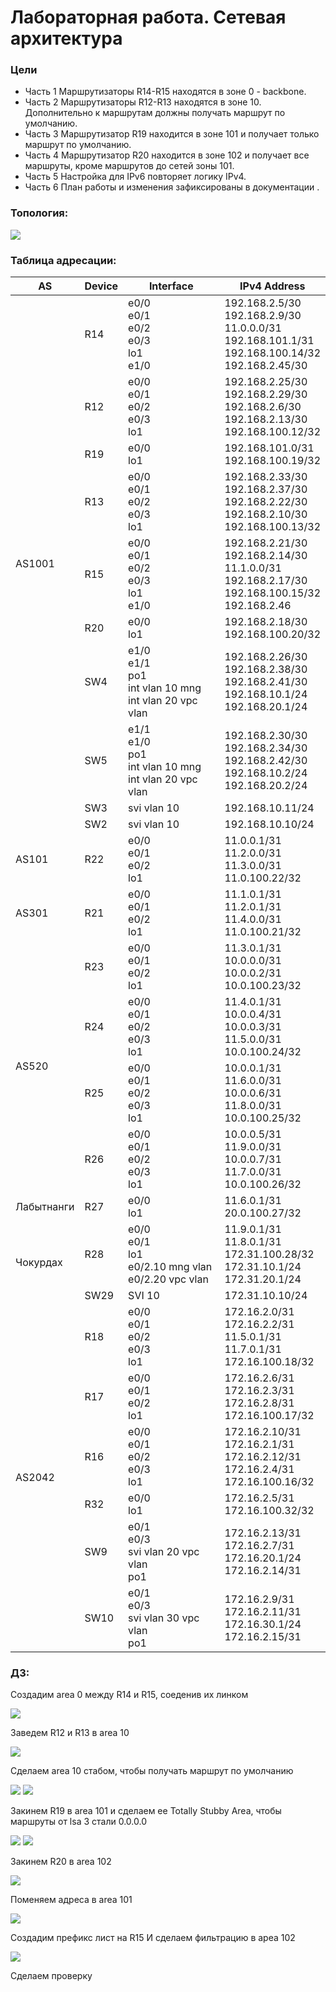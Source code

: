 #  Лабораторная работа. Сетевая архитектура


###  Цели


  + Часть 1 Маршрутизаторы R14-R15 находятся в зоне 0 - backbone.
  + Часть 2 Маршрутизаторы R12-R13 находятся в зоне 10. Дополнительно к маршрутам должны получать маршрут по умолчанию.
  + Часть 3 Маршрутизатор R19 находится в зоне 101 и получает только маршрут по умолчанию.
  + Часть 4 Маршрутизатор R20 находится в зоне 102 и получает все маршруты, кроме маршрутов до сетей зоны 101.
  + Часть 5 Настройка для IPv6 повторяет логику IPv4.
  + Часть 6 План работы и изменения зафиксированы в документации .




### Топология:

![](./imgs/tp.png)


### Таблица адресации:


<table><thead>
  <tr>
    <th>AS</th>
    <th>Device</th>
    <th>Interface</th>
    <th>IPv4 Address</th>
  </tr></thead>
<tbody>
  <tr>
    <td rowspan="10">AS1001</td>
    <td>R14</td>
    <td>e0/0<br>e0/1<br>e0/2<br>e0/3<br>lo1<br>e1/0</td>
    <td>192.168.2.5/30<br>192.168.2.9/30<br>11.0.0.0/31<br>192.168.101.1/31<br>192.168.100.14/32<br>192.168.2.45/30</td>
  </tr>
  <tr>
    <td>R12</td>
    <td>e0/0<br>e0/1<br>e0/2<br>e0/3<br>lo1</td>
    <td>192.168.2.25/30<br>192.168.2.29/30<br>192.168.2.6/30<br>192.168.2.13/30<br>192.168.100.12/32</td>
  </tr>
  <tr>
    <td>R19</td>
    <td>e0/0<br>lo1</td>
    <td>192.168.101.0/31<br>192.168.100.19/32</td>
  </tr>
  <tr>
    <td>R13</td>
    <td>e0/0<br>e0/1<br>e0/2<br>e0/3<br>lo1</td>
    <td>192.168.2.33/30<br>192.168.2.37/30<br>192.168.2.22/30<br>192.168.2.10/30<br>192.168.100.13/32</td>
  </tr>
  <tr>
    <td>R15</td>
    <td>e0/0<br>e0/1<br>e0/2<br>e0/3<br>lo1<br>e1/0</td>
    <td>192.168.2.21/30<br>192.168.2.14/30<br>11.1.0.0/31<br>192.168.2.17/30<br>192.168.100.15/32<br>192.168.2.46</td>
  </tr>
  <tr>
    <td>R20</td>
    <td>e0/0<br>lo1</td>
    <td>192.168.2.18/30<br>192.168.100.20/32</td>
  </tr>
  <tr>
    <td>SW4</td>
    <td>e1/0<br>e1/1<br>po1<br>int vlan 10 mng<br>int vlan 20 vpc vlan</td>
    <td>192.168.2.26/30<br>192.168.2.38/30<br>192.168.2.41/30<br>192.168.10.1/24<br>192.168.20.1/24</td>
  </tr>
  <tr>
    <td>SW5</td>
    <td>e1/1<br>e1/0<br>po1<br>int vlan 10 mng<br>int vlan 20 vpc vlan</td>
    <td>192.168.2.30/30<br>192.168.2.34/30<br>192.168.2.42/30<br>192.168.10.2/24<br>192.168.20.2/24</td>
  </tr>
  <tr>
    <td>SW3</td>
    <td>svi vlan 10</td>
    <td>192.168.10.11/24</td>
  </tr>
  <tr>
    <td>SW2</td>
    <td>svi vlan 10</td>
    <td>192.168.10.10/24</td>
  </tr>
  <tr>
    <td>AS101</td>
    <td>R22</td>
    <td>e0/0<br>e0/1<br>e0/2<br>lo1</td>
    <td>11.0.0.1/31<br>11.2.0.0/31<br>11.3.0.0/31<br>11.0.100.22/32</td>
  </tr>
  <tr>
    <td>AS301</td>
    <td>R21</td>
    <td>e0/0<br>e0/1<br>e0/2<br>lo1</td>
    <td>11.1.0.1/31<br>11.2.0.1/31<br>11.4.0.0/31<br>11.0.100.21/32</td>
  </tr>
  <tr>
    <td rowspan="4">AS520</td>
    <td>R23</td>
    <td>e0/0<br>e0/1<br>e0/2<br>lo1</td>
    <td>11.3.0.1/31<br>10.0.0.0/31<br>10.0.0.2/31<br>10.0.100.23/32</td>
  </tr>
  <tr>
    <td>R24</td>
    <td>e0/0<br>e0/1<br>e0/2<br>e0/3<br>lo1</td>
    <td>11.4.0.1/31<br>10.0.0.4/31<br>10.0.0.3/31<br>11.5.0.0/31<br>10.0.100.24/32</td>
  </tr>
  <tr>
    <td>R25</td>
    <td>e0/0<br>e0/1<br>e0/2<br>e0/3<br>lo1</td>
    <td>10.0.0.1/31<br>11.6.0.0/31<br>10.0.0.6/31<br>11.8.0.0/31<br>10.0.100.25/32</td>
  </tr>
  <tr>
    <td>R26</td>
    <td>e0/0<br>e0/1<br>e0/2<br>e0/3<br>lo1</td>
    <td>10.0.0.5/31<br>11.9.0.0/31<br>10.0.0.7/31<br>11.7.0.0/31<br>10.0.100.26/32</td>
  </tr>
  <tr>
    <td>Лабытнанги</td>
    <td>R27</td>
    <td>e0/0<br>lo1</td>
    <td>11.6.0.1/31<br>20.0.100.27/32</td>
  </tr>
  <tr>
    <td rowspan="2">Чокурдах</td>
    <td>R28</td>
    <td>e0/0<br>e0/1<br>lo1<br>e0/2.10 mng vlan<br>e0/2.20 vpc vlan</td>
    <td>11.9.0.1/31<br>11.8.0.1/31<br>172.31.100.28/32<br>172.31.10.1/24<br>172.31.20.1/24</td>
  </tr>
  <tr>
    <td>SW29</td>
    <td>SVI 10</td>
    <td>172.31.10.10/24</td>
  </tr>
  <tr>
    <td rowspan="6">AS2042</td>
    <td>R18</td>
    <td>e0/0<br>e0/1<br>e0/2<br>e0/3<br>lo1</td>
    <td>172.16.2.0/31<br>172.16.2.2/31<br>11.5.0.1/31<br>11.7.0.1/31<br>172.16.100.18/32</td>
  </tr>
  <tr>
    <td>R17</td>
    <td>e0/0<br>e0/1<br>e0/2<br>lo1</td>
    <td>172.16.2.6/31<br>172.16.2.3/31<br>172.16.2.8/31<br>172.16.100.17/32</td>
  </tr>
  <tr>
    <td>R16</td>
    <td>e0/0<br>e0/1<br>e0/2<br>e0/3<br>lo1</td>
    <td>172.16.2.10/31<br>172.16.2.1/31<br>172.16.2.12/31<br>172.16.2.4/31<br>172.16.100.16/32</td>
  </tr>
  <tr>
    <td>R32</td>
    <td>e0/0<br>lo1</td>
    <td>172.16.2.5/31<br>172.16.100.32/32</td>
  </tr>
  <tr>
    <td>SW9</td>
    <td>e0/1<br>e0/3<br>svi vlan 20 vpc vlan<br>po1</td>
    <td>172.16.2.13/31<br>172.16.2.7/31<br>172.16.20.1/24<br>172.16.2.14/31</td>
  </tr>
  <tr>
    <td>SW10</td>
    <td>e0/1<br>e0/3<br>svi vlan 30 vpc vlan<br>po1</td>
    <td>172.16.2.9/31<br>172.16.2.11/31<br>172.16.30.1/24<br>172.16.2.15/31</td>
  </tr>
</tbody></table>


### ДЗ:


Создадим area 0 между R14 и R15, соеденив их линком

![](./imgs/1.png)


Заведем R12 и R13 в area 10


![](./imgs/2.png)


Сделаем area 10 стабом, чтобы получать маршрут по умолчанию


![](./imgs/3.png)
![](./imgs/4.png)


Закинем R19 в area 101 и сделаем ее Totally Stubby Area, чтобы маршруты от lsa 3 стали 0.0.0.0

![](./imgs/5.png)
![](./imgs/6.png)

Закинем R20 в area 102 

![](./imgs/7.png)



Поменяем адреса в area 101

![](./imgs/11.png)

Создадим префикс лист на R15 И сделаем фильтрацию в ареа 102


![](./imgs/12.png)
[](./imgs/13.png)


Сделаем проверку

[](./imgs/14.png)










